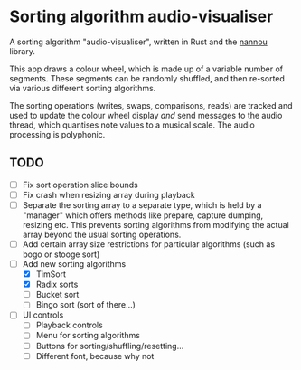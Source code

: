 # Sorting algorithm audio-visualiser

A sorting algorithm "audio-visualiser", written in Rust and the [nannou](https://github.com/nannou-org/nannou) library.

This app draws a colour wheel, which is made up of a variable number of segments. These segments can be randomly shuffled, and then re-sorted via various different sorting algorithms.

The sorting operations (writes, swaps, comparisons, reads) are tracked and used to update the colour wheel display *and* send messages to the audio thread, which quantises note values to a musical scale. The audio processing is polyphonic.

## TODO

- [ ] Fix sort operation slice bounds
- [ ] Fix crash when resizing array during playback
- [ ] Separate the sorting array to a separate type, which is held by a "manager" which offers methods like prepare, capture dumping, resizing etc. This prevents sorting algorithms from modifying the actual array beyond the usual sorting operations.
- [ ] Add certain array size restrictions for particular algorithms (such as bogo or stooge sort)
- [ ] Add new sorting algorithms
    - [x] TimSort
    - [x] Radix sorts
    - [ ] Bucket sort
    - [ ] Bingo sort (sort of there...)
- [ ] UI controls
    - [ ] Playback controls
    - [ ] Menu for sorting algorithms
    - [ ] Buttons for sorting/shuffling/resetting...
    - [ ] Different font, because why not
